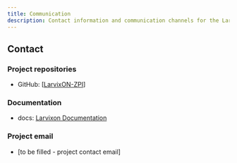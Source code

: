```yaml
---
title: Communication
description: Contact information and communication channels for the LarvixON AI project
---
```


## Contact

### Project repositories

- GitHub: [[LarvixON-ZPI](https://github.com/orgs/LarvixON-ZPI/repositories)]

### Documentation

- docs: [Larvixon Documentation](https://larvixon-zpi.github.io/larvixon-documentation/)

### Project email

- [to be filled - project contact email]
